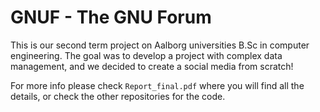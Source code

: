 # GNUF - The GNU Forum
This is our second term project on Aalborg universities B.Sc in computer engineering.
The goal was to develop a project with complex data management, and we decided to create a social media from scratch!

For more info please check `Report_final.pdf` where you will find all the details, or check the other repositories for the code.
